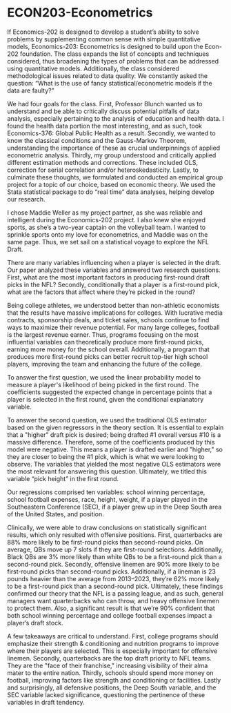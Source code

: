 # ECON203-Econometrics
If Economics-202 is designed to develop a student’s ability to solve problems by supplementing common sense with simple quantitative models, Economics-203: Econometrics is designed to build upon the Econ-202 foundation. The class expands the list of concepts and techniques considered, thus broadening the types of problems that can be addressed using quantitative models. Additionally, the class considered methodological issues related to data quality. We constantly asked the question: “What is the use of fancy statistical/econometric models if the data are faulty?” 

We had four goals for the class. First, Professor Blunch wanted us to understand and be able to critically discuss potential pitfalls of data analysis, especially pertaining to the analysis of education and health data. I found the health data portion the most interesting, and as such, took Economics-376: Global Public Health as a result. Secondly, we wanted to know the classical conditions and the Gauss-Markov Theorem, understanding the importance of these as crucial underpinnings of applied econometric analysis. Thirdly, my group understood and critically applied different estimation methods and corrections. These included OLS, correction for serial correlation and/or heteroskedasticity. Lastly, to culminate these thoughts, we formulated and conducted an empirical group project for a topic of our choice, based on economic theory. We used the Stata statistical package to do “real time” data analyses, helping develop our research.

I chose Maddie Weller as my project partner, as she was reliable and intelligent during the Economics-202 project. I also knew she enjoyed sports, as she’s a two-year captain on the volleyball team. I wanted to sprinkle sports onto my love for econometrics, and Maddie was on the same page. Thus, we set sail on a statistical voyage to explore the NFL Draft. 

There are many variables influencing when a player is selected in the draft. Our paper analyzed these variables and answered two research questions. First, what are the most important factors in producing first-round draft picks in the NFL? Secondly, conditionally that a player is a first-round pick, what are the factors that affect where they’re picked in the round?

Being college athletes, we understood better than non-athletic economists that the results have massive implications for colleges. With lucrative media contracts, sponsorship deals, and ticket sales, schools continue to find ways to maximize their revenue potential. For many large colleges, football is the largest revenue earner. Thus, programs focusing on the most influential variables can theoretically produce more first-round picks, earning more money for the school overall. Additionally, a program that produces more first-round picks can better recruit top-tier high school players, improving the team and enhancing the future of the college. 

To answer the first question, we used the linear probability model to measure a player's likelihood of being picked in the first round. The coefficients suggested the expected change in percentage points that a player is selected in the first round, given the conditional explanatory variable. 

To answer the second question, we used the traditional OLS estimator based on the given regressors in the theory section. It is essential to explain that a "higher" draft pick is desired; being drafted #1 overall versus #10 is a massive difference. Therefore, some of the coefficients produced by this model were negative. This means a player is drafted earlier and "higher," so they are closer to being the #1 pick, which is what we were looking to observe. The variables that yielded the most negative OLS estimators were the most relevant for answering this question. Ultimately, we titled this variable “pick height” in the first round. 

Our regressions comprised ten variables: school winning percentage, school football expenses, race, height, weight, if a player played in the Southeastern Conference (SEC), if a player grew up in the Deep South area of the United States, and position. 

Clinically, we were able to draw conclusions on statistically significant results, which only resulted with offensive positions. First, quarterbacks are 88% more likely to be first-round picks than second-round picks. On average, QBs move up 7 slots if they are first-round selections. Additionally, Black QBs are 3% more likely than white QBs to be a first-round pick than a second-round pick. Secondly, offensive linemen are 90% more likely to be first-round picks than second-round picks. Additionally, if a lineman is 23 pounds heavier than the average from 2013–2023, they’re 62% more likely to be a first-round pick than a second-round pick. Ultimately, these findings confirmed our theory that the NFL is a passing league, and as such, general managers want quarterbacks who can throw, and heavy offensive linemen to protect them. Also, a significant result is that we’re 90% confident that both school winning percentage and college football expenses impact a player’s draft stock. 

A few takeaways are critical to understand. First, college programs should emphasize their strength & conditioning and nutrition programs to improve where their players are selected. This is especially important for offensive linemen. Secondly, quarterbacks are the top draft priority to NFL teams. They are the "face of their franchise," increasing visibility of their alma mater to the entire nation. Thirdly, schools should spend more money on football, improving factors like strength and conditioning or facilities. Lastly and surprisingly, all defensive positions, the Deep South variable, and the SEC variable lacked significance, questioning the pertinence of these variables in draft tendency.

